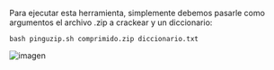Para ejecutar esta herramienta, simplemente debemos pasarle como argumentos el archivo .zip a crackear y un diccionario:

```
bash pinguzip.sh comprimido.zip diccionario.txt
```

![imagen](https://github.com/Maalfer/PinguZip/assets/96432001/aa04327d-7dee-47df-8aab-39857f7a704c)
